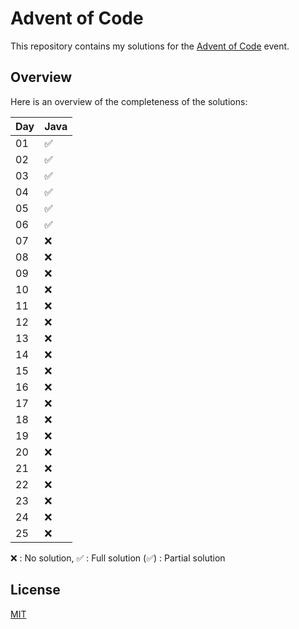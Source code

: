 # Advent of Code

  

This repository contains my solutions for the [Advent of Code](https://adventofcode.com) event.

  
  

## Overview

Here is an overview of the completeness of the solutions:

| Day | Java |
|--|--|
|01|✅|
|02|✅|
|03|✅|
|04|✅|
|05|✅|
|06|✅|
|07|❌|
|08|❌|
|09|❌|
|10|❌|
|11|❌|
|12|❌|
|13|❌|
|14|❌|
|15|❌|
|16|❌|
|17|❌|
|18|❌|
|19|❌|
|20|❌|
|21|❌|
|22|❌|
|23|❌|
|24|❌|
|25|❌|

❌   : No solution,
✅   : Full solution
(✅) : Partial solution

## License

[MIT](https://choosealicense.com/licenses/mit/)
